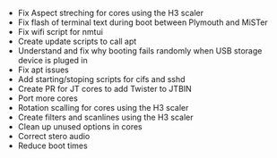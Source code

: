 * Fix Aspect streching for cores using the H3 scaler 
* Fix flash of terminal text during boot between Plymouth and MiSTer
* Fix wifi script for nmtui 
* Create update scripts to call apt
* Understand and fix why booting fails randomly when USB storage device is pluged in 
* Fix apt issues 
* Add starting/stoping scripts for cifs and sshd 
* Create PR for JT cores to add Twister to JTBIN
* Port more cores
* Rotation scalling for cores using the H3 scaler
* Create filters and scanlines using the H3 scaler
* Clean up unused options in cores 
* Correct stero audio 
* Reduce boot times 
